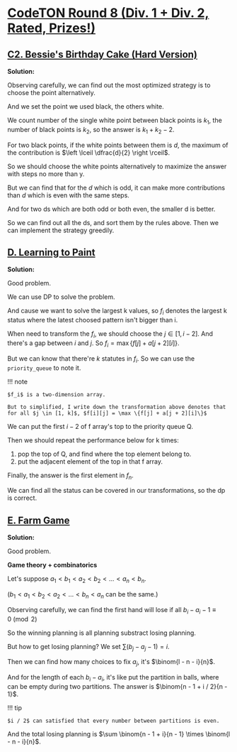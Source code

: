 # [CodeTON Round 8 (Div. 1 + Div. 2, Rated, Prizes!)](https://codeforces.com/contest/1942)

## [C2. Bessie's Birthday Cake (Hard Version)](https://codeforces.com/contest/1942/problem/C2)

**Solution:**

  Observing carefully, we can find out the most optimized strategy is to choose the point alternatively.

  And we set the point we used black, the others white.

  We count number of the single white point between black points is $k_1$, the number of black points is $k_2$, so the answer is $k_1 + k_2 - 2$.

  For two black points, if the white points between them is $d$, the maximum of the contribution is $\left \lceil \dfrac{d}{2} \right \rceil$.

  So we should choose the white points alternatively to maximize the answer with steps no more than y.

  But we can find that for the $d$ which is odd, it can make more contributions than $d$ which is even with the same steps.

  And for two ds which are both odd or both even, the smaller d is better.

  So we can find out all the ds, and sort them by the rules above. Then we can implement the strategy greedily.

## [D. Learning to Paint](https://codeforces.com/problemset/problem/1942/D)

**Solution:**

  Good problem.

  We can use DP to solve the problem. 

  And cause we want to solve the largest k values, so $f_i$ denotes the largest k status where the latest choosed pattern isn't bigger than i.

  When need to transform the $f_i$, we should choose the $j \in [1, i - 2]$. And there's a gap between $i$ and $j$.
  So $f_i = \max \{f[j] + a[j + 2][i]\}$.

  But we can know that there're $k$ statutes in $f_i$. So we can use the `priority_queue` to note it.

!!! note

    $f_i$ is a two-dimension array.
    
    But to simplified, I write down the transformation above denotes that for all $j \in [1, k]$, $f[i][j] = \max \{f[j] + a[j + 2][i]\}$
 
  We can put the first $i - 2$ of f array's top to the priority queue Q.

  Then we should repeat the performance below for k times:

  1. pop the top of Q, and find where the top element belong to.
  2. put the adjacent element of the top in that f array.

  Finally, the answer is the first element in $f_n$.

  We can find all the status can be covered in our transformations, so the dp is correct.

## [E. Farm Game](https://codeforces.com/problemset/problem/1942/E)

**Solution:**

  Good problem.

  **Game theory + combinatorics**

  Let's suppose $a_1 < b_1 < a_2 < b_2 < ... < a_n < b_n$.

  ($b_1 < a_1 < b_2 < a_2 < ... < b_n < a_n$ can be the same.)

  Observing carefully, we can find the first hand will lose if all $b_i - a_i - 1 \equiv 0 \pmod{2}$ 

  So the winning planning is all planning substract losing planning.

  But how to get losing planning? We set $\sum (b_j - a_j - 1) = i$.

  Then we can find how many choices to fix $a_j$, it's $\binom{l - n - i}{n}$.

  And for the length of each $b_i - a_i$, it's like put the partition in balls, where can be empty during two partitions.
  The answer is $\binom{n - 1 + i / 2}{n - 1}$.

!!! tip

    $i / 2$ can satisfied that every number between partitions is even.

  And the total losing planning is $\sum \binom{n - 1 + i}{n - 1} \times \binom{l - n - i}{n}$.

